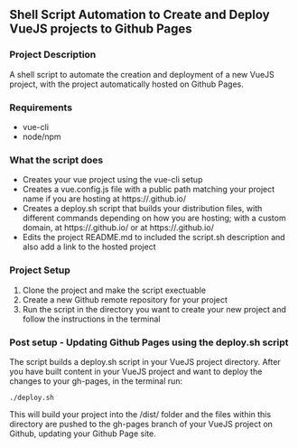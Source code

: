 ## Shell Script Automation to Create and Deploy VueJS projects to Github Pages

### Project Description

A shell script to automate the creation and deployment of a new VueJS project, with the project automatically hosted on Github Pages.

### Requirements

- vue-cli
- node/npm

### What the script does

- Creates your vue project using the vue-cli setup
- Creates a vue.config.js file with a public path matching your project name if you are hosting at https://<USERNAME>.github.io/<REPO>
- Creates a deploy.sh script that builds your distribution files, with different commands depending on how you are hosting; with a custom domain, at https://<USERNAME>.github.io/ or at https://<USERNAME>.github.io/<repo>
- Edits the project README.md to included the script.sh description and also add a link to the hosted project

### Project Setup

1. Clone the project and make the script exectuable
2. Create a new Github remote repository for your project
3. Run the script in the directory you want to create your new project and follow the instructions in the terminal

### Post setup - Updating Github Pages using the deploy.sh script

The script builds a deploy.sh script in your VueJS project directory. After you have built content in your VueJS project and want to deploy the changes to your gh-pages, in the terminal run:

```
./deploy.sh
```

This will build your project into the /dist/ folder and the files within this directory are pushed to the gh-pages branch of your VueJS project on Github, updating your Github Page site.
